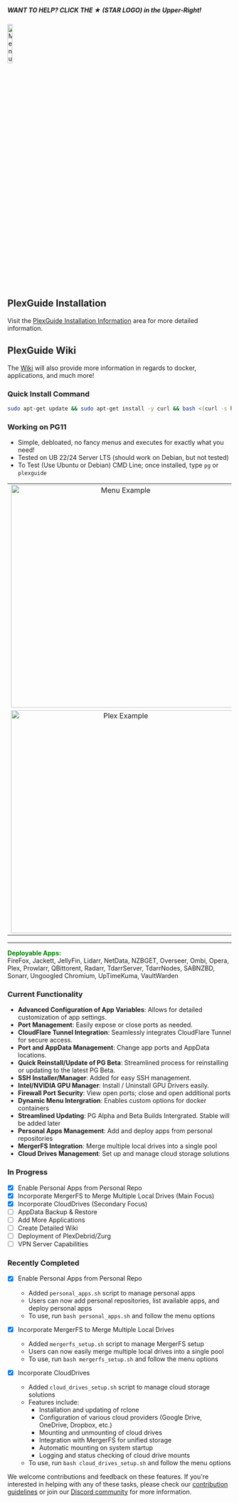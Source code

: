 ##### WANT TO HELP? CLICK THE ★ (STAR LOGO) in the Upper-Right! 

<p align="left">
  <a href="https://discord.gg/Uruj9Ds5">
    <img src="https://i.imgur.com/XI1WGxi.png" alt="Menu Example" width="15%">
  </a>
</p>

## PlexGuide Installation

Visit the [PlexGuide Installation Information](https://github.com/plexguide/PlexGuide.com/wiki/PlexGuide-Install-Information) area for more detailed information. 


## PlexGuide Wiki 
The [Wiki](https://github.com/plexguide/PlexGuide.com/wiki) will also provide more information in regards to docker, applications, and much more!

### Quick Install Command

```bash
sudo apt-get update && sudo apt-get install -y curl && bash <(curl -s https://raw.githubusercontent.com/plexguide/PlexGuide.com/v11/mods/scripts/install_menu.sh)
```

### Working on PG11

* Simple, debloated, no fancy menus and executes for exactly what you need!
* Tested on UB 22/24 Server LTS (should work on Debian, but not tested)
* To Test (Use Ubuntu or Debian) CMD Line; once installed, type `pg` or `plexguide`

<p align="center">
  <table align="center">
    <tr>
      <td align="center"><img src="https://i.imgur.com/HzCKvO5.jpeg" alt="Menu Example" width="500"></td>
      <td align="center"><img src="https://i.imgur.com/pu1D9Cc.jpeg" alt="Plex Example" width="500"></td>
    </tr>
    <tr>
      <td align="center"><img src="https://i.imgur.com/goozBTI.jpeg" alt="Plex Example" width="500"></td>
      <td align="center"><img src="https://i.imgur.com/WkEyL9D.jpeg" alt="Plex Example" width="500"></td>
    </tr>
  </table>
</p>

----

**<span style="color:green">Deployable Apps:</span>**  
FireFox, Jackett, JellyFin, Lidarr, NetData, NZBGET, Overseer, Ombi, Opera, Plex, Prowlarr, QBittorent, Radarr, TdarrServer, TdarrNodes, SABNZBD, Sonarr, Ungoogled Chromium, UpTimeKuma, VaultWarden

### **Current Functionality**

- **Advanced Configuration of App Variables**: Allows for detailed customization of app settings.
- **Port Management**: Easily expose or close ports as needed.
- **CloudFlare Tunnel Integration**: Seamlessly integrates CloudFlare Tunnel for secure access.
- **Port and AppData Management**: Change app ports and AppData locations.
- **Quick Reinstall/Update of PG Beta**: Streamlined process for reinstalling or updating to the latest PG Beta.
- **SSH Installer/Manager**: Added for easy SSH management.
- **Intel/NVIDIA GPU Manager**: Install / Uninstall GPU Drivers easily.
- **Firewall Port Security**: View open ports; close and open additional ports
- **Dynamic Menu Intergration**: Enables custom options for docker containers
- **Streamlined Updating**: PG Alpha and Beta Builds Intergrated. Stable will be added later
- **Personal Apps Management**: Add and deploy apps from personal repositories
- **MergerFS Integration**: Merge multiple local drives into a single pool
- **Cloud Drives Management**: Set up and manage cloud storage solutions

### **In Progress**

- [x] Enable Personal Apps from Personal Repo  
- [x] Incorporate MergerFS to Merge Multiple Local Drives (Main Focus)  
- [x] Incorporate CloudDrives (Secondary Focus)  
- [ ] AppData Backup & Restore  
- [ ] Add More Applications  
- [ ] Create Detailed Wiki
- [ ] Deployment of PlexDebrid/Zurg
- [ ] VPN Server Capabilities

### **Recently Completed**

- [x] Enable Personal Apps from Personal Repo
  - Added `personal_apps.sh` script to manage personal apps
  - Users can now add personal repositories, list available apps, and deploy personal apps
  - To use, run `bash personal_apps.sh` and follow the menu options

- [x] Incorporate MergerFS to Merge Multiple Local Drives
  - Added `mergerfs_setup.sh` script to manage MergerFS setup
  - Users can now easily merge multiple local drives into a single pool
  - To use, run `bash mergerfs_setup.sh` and follow the menu options

- [x] Incorporate CloudDrives
  - Added `cloud_drives_setup.sh` script to manage cloud storage solutions
  - Features include:
    - Installation and updating of rclone
    - Configuration of various cloud providers (Google Drive, OneDrive, Dropbox, etc.)
    - Mounting and unmounting of cloud drives
    - Integration with MergerFS for unified storage
    - Automatic mounting on system startup
    - Logging and status checking of cloud drive mounts
  - To use, run `bash cloud_drives_setup.sh` and follow the menu options

We welcome contributions and feedback on these features. If you're interested in helping with any of these tasks, please check our [contribution guidelines](link-to-contribution-guidelines) or join our [Discord community](https://discord.gg/Uruj9Ds5) for more information.
